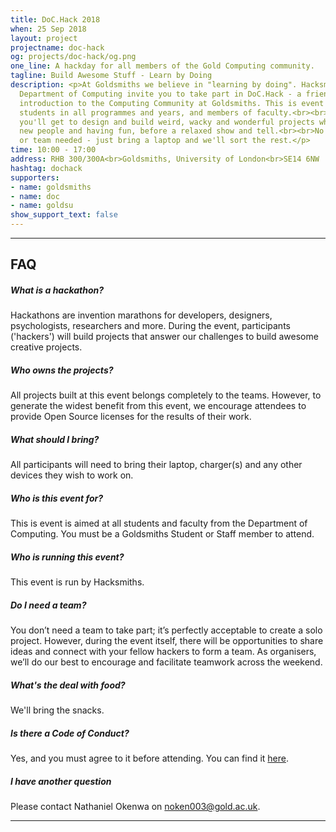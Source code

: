 ```yaml
---
title: DoC.Hack 2018
when: 25 Sep 2018
layout: project
projectname: doc-hack
og: projects/doc-hack/og.png
one_line: A hackday for all members of the Gold Computing community.
tagline: Build Awesome Stuff - Learn by Doing
description: <p>At Goldsmiths we believe in "learning by doing". Hacksmiths and the
  Department of Computing invite you to take part in DoC.Hack - a friendly and welcoming
  introduction to the Computing Community at Goldsmiths. This is event is for all
  students in all programmes and years, and members of faculty.<br><br>For 6 hours
  you'll get to design and build weird, wacky and wonderful projects while meeting
  new people and having fun, before a relaxed show and tell.<br><br>No skill, ideas
  or team needed - just bring a laptop and we'll sort the rest.</p>
time: 10:00 - 17:00
address: RHB 300/300A<br>Goldsmiths, University of London<br>SE14 6NW
hashtag: dochack
supporters:
- name: goldsmiths
- name: doc
- name: goldsu
show_support_text: false
---
```


<hr>
<section class="project-faq">
  <div class="container">
    <h2>FAQ</h2>
    <div class="row">
      <div class="col-md-4">
        <div class="text-block">
          <h5>What is a hackathon?</h5>
          <p>Hackathons are invention marathons for developers, designers, psychologists, researchers and more. During the event, participants ('hackers') will build projects that answer our challenges to build awesome creative projects.</p>
        </div>
        <div class="text-block">
          <h5>Who owns the projects?</h5>
          <p>All projects built at this event belongs completely to the teams. However, to generate the widest benefit from this event, we encourage attendees to provide Open Source licenses for the results of their work.</p>
        </div>
        <div class="text-block">
          <h5>What should I bring?</h5>
          <p>All participants will need to bring their laptop, charger(s) and any other devices they wish to work on.</p>
        </div>
      </div>
      <div class="col-md-4">
        <div class="text-block">
          <h5>Who is this event for?</h5>
          <p>This is event is aimed at all students and faculty from the Department of Computing. You must be a Goldsmiths Student or Staff member to attend.</p>
        </div>
        <div class="text-block">
          <h5>Who is running this event?</h5>
          <p>This event is run by Hacksmiths.</p>
        </div>
        <div class="text-block">
          <h5>Do I need a team?</h5>
          <p>You don’t need a team to take part; it’s perfectly acceptable to create a solo project. However, during the event itself, there will be opportunities to share ideas and connect with your fellow hackers to form a team. As organisers, we’ll do our best to encourage and facilitate teamwork across the weekend.</p>
        </div>
      </div>
      <div class="col-md-4">
        <div class="text-block">
          <h5>What's the deal with food?</h5>
          <p>We'll bring the snacks.</p>
        </div>
        <div class="text-block">
          <h5>Is there a Code of Conduct?</h5>
          <p>Yes, and you must agree to it before attending. You can find it <a href="https://github.com/hacksmiths/code-of-conduct">here</a>.</p>
        </div>
        <div class="text-block">
          <h5>I have another question</h5>
          <p>Please contact Nathaniel Okenwa on <a href="mailto:noken003@gold.ac.uk">noken003@gold.ac.uk</a>.</p>
        </div>
      </div>
    </div>
  </div>
</section>
<hr>
